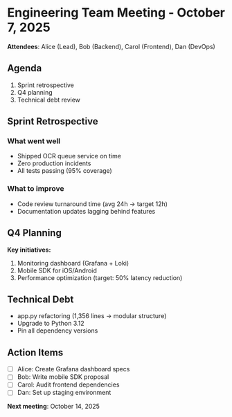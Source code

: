 # Engineering Team Meeting - October 7, 2025

**Attendees**: Alice (Lead), Bob (Backend), Carol (Frontend), Dan (DevOps)

## Agenda

1. Sprint retrospective
2. Q4 planning
3. Technical debt review

## Sprint Retrospective

### What went well
- Shipped OCR queue service on time
- Zero production incidents
- All tests passing (95% coverage)

### What to improve
- Code review turnaround time (avg 24h → target 12h)
- Documentation updates lagging behind features

## Q4 Planning

**Key initiatives:**
1. Monitoring dashboard (Grafana + Loki)
2. Mobile SDK for iOS/Android
3. Performance optimization (target: 50% latency reduction)

## Technical Debt

- app.py refactoring (1,356 lines → modular structure)
- Upgrade to Python 3.12
- Pin all dependency versions

## Action Items

- [ ] Alice: Create Grafana dashboard specs
- [ ] Bob: Write mobile SDK proposal
- [ ] Carol: Audit frontend dependencies
- [ ] Dan: Set up staging environment

**Next meeting**: October 14, 2025
